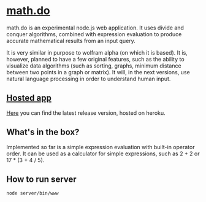 # [math.do](https://mathdo.herokuapp.com/)

math.do is an experimental node.js web application. It uses divide and conquer algorithms, combined with expression evaluation to produce accurate mathematical results from an input query.

It is very similar in purpose to wolfram alpha (on which it is based). It is, however, planned to have a few original features, such as the ability to visualize data algorithms (such as sorting, graphs, minimum distance between two points in a graph or matrix). It will, in the next versions, use natural language processing in order to understand human input.

## [Hosted app](https://mathdo.herokuapp.com/)

[Here](https://mathdo.herokuapp.com/) you can find the latest release version, hosted on heroku.

## What's in the box?

Implemented so far is a simple expression evaluation with built-in operator order. It can be used as a calculator for simple expressions, such as 2 + 2 or 17 * (3 + 4 / 5).

## How to run server 

`node server/bin/www`
